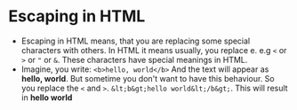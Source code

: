 # Escaping in HTML


- Escaping in HTML means, that you are replacing some special characters with others. In HTML it means usually, you replace e. e.g `<` or `>` or `"` or `&`. 
These characters have special meanings in HTML.
- Imagine, you write:
`<b>hello, world</b>`
And the text will appear as <b>hello, world</b>. But sometime you don't want to have this behaviour. So you replace the `<` and `>`.
`&lt;b&gt;hello world&lt;/b&gt;`. This will result in <b>hello world</b>
